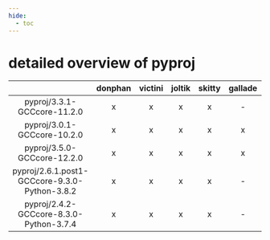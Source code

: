 ```yaml
---
hide:
  - toc
---
```


detailed overview of pyproj
===========================

| |donphan|victini|joltik|skitty|gallade|accelgor|swalot|doduo|
| :---: | :---: | :---: | :---: | :---: | :---: | :---: | :---: | :---: |
|pyproj/3.3.1-GCCcore-11.2.0|x|x|x|x|-|x|x|x|
|pyproj/3.0.1-GCCcore-10.2.0|x|x|x|x|x|-|x|x|
|pyproj/3.5.0-GCCcore-12.2.0|x|x|x|x|x|x|x|x|
|pyproj/2.6.1.post1-GCCcore-9.3.0-Python-3.8.2|x|x|x|x|-|-|x|x|
|pyproj/2.4.2-GCCcore-8.3.0-Python-3.7.4|x|x|x|x|-|-|-|x|
